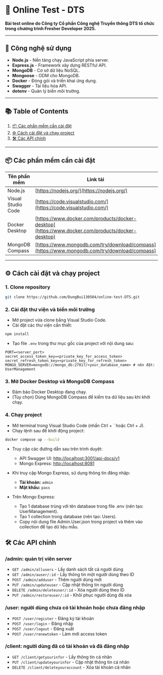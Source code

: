 # 🧪 Online Test - DTS 

**Bài test online do Công ty Cổ phần Công nghệ Truyền thông DTS tổ chức trong chương trình Fresher Developer 2025.**

---

## 🚀 Công nghệ sử dụng

- **Node.js** - Nền tảng chạy JavaScript phía server.
- **Express.js** - Framework xây dựng RESTful API.
- **MongoDB** - Cơ sở dữ liệu NoSQL.
- **Mongoose** - ODM cho MongoDB.
- **Docker** - Đóng gói và triển khai ứng dụng.
- **Swagger** - Tài liệu hóa API.
- **dotenv** - Quản lý biến môi trường.

---

## 📚 Table of Contents

1. [📦 Các phần mềm cần cài đặt](#-các-phần-mềm-cần-cài-đặt)
2. [⚙️ Cách cài đặt và chạy project](#️-cách-cài-đặt-và-chạy-project)
3. [🛠️ Các API chính](#️-các-api-chính)

---

## 📦 Các phần mềm cần cài đặt

| Tên phần mềm      | Link tải                                                 |
|-------------------|----------------------------------------------------------|
| Node.js           | [https://nodejs.org/](https://nodejs.org/)               |
| Visual Studio Code| [https://code.visualstudio.com/](https://code.visualstudio.com/) |
| Docker Desktop    | [https://www.docker.com/products/docker-desktop](https://www.docker.com/products/docker-desktop) |
| MongoDB Compass   | [https://www.mongodb.com/try/download/compass](https://www.mongodb.com/try/download/compass) |

---

## ⚙️ Cách cài đặt và chạy project

### 1. Clone repository
```bash
git clone https://github.com/DungBui130504/online-test-DTS.git
```
### 2. Cài đặt thư viện và biến môi trường

- Mở project vừa clone bằng Visual Studio Code.
- Cài đặt các thư viện cần thiết:
```bash
npm install
```

- Tạo file `.env` trong thư mục gốc của project với nội dung sau:
```env
PORT=<server_port>
secret_access_token_key=<private_key_for_access_token>
secret_refresh_token_key=<private_key_for_refresh_token>
MONGO_SERVER=mongodb://mongo_db:27017/<your_database_name> # nên đặt: UserManagement
```

### 3. Mở Docker Desktop và MongoDB Compass

- Đảm bảo Docker Desktop đang chạy.
- (Tùy chọn) Dùng MongoDB Compass để kiểm tra dữ liệu sau khi khởi chạy.

### 4. Chạy project

- Mở terminal trong Visual Studio Code (nhấn Ctrl + ` hoặc Ctrl + J).
- Chạy lệnh sau để khởi động project:
```bash
docker compose up --build
```

- Truy cập các đường dẫn sau trên trình duyệt:
  - API Swagger UI: [http://localhost:3001/api-docs/v1](http://localhost:3001/api-docs/v1)
  - Mongo Express: [http://localhost:8081](http://localhost:8081)

- Khi truy cập Mongo Express, sử dụng thông tin đăng nhập:
  - **Tài khoản:** `admin`
  - **Mật khẩu:** `pass`
- Trên Mongo Express:
  - Tạo 1 database trùng với tên database trong file .env (nên tạo: UserManagement).
  - Tạo 1 collection trong database (nên tạo: Users).
  - Copy nội dung file Admin.User.json trong project và thêm vào collection để tạo dữ liệu mẫu.

 ## 🛠️ Các API chính

### /admin: quản trị viên server
- `GET /admin/allusers` - Lấy danh sách tất cả người dùng
- `GET /admin/auser/:id` - Lấy thông tin một người dùng theo ID
- `POST /admin/adduser` - Thêm người dùng mới
- `PUT /admin/updateuser` - Cập nhật thông tin người dùng
- `DELETE /admin/deleteuser/:id` - Xóa người dùng theo ID
- `PUT /admin/restoreuser/:id` - Khôi phục người dùng đã xóa

### /user: người dùng chưa có tài khoản hoặc chưa đăng nhập
- `POST /user/register` - Đăng ký tài khoản
- `POST /user/login` - Đăng nhập
- `POST /user/logout` - Đăng xuất
- `POST /user/renewtoken` - Làm mới access token

### /client: người dùng đã có tài khoản và đã đăng nhập
- `GET /client/getyourinfor` - Lấy thông tin cá nhân
- `PUT /client/updateyourinfor` - Cập nhật thông tin cá nhân
- `DELETE /client/deleteyouraccount` - Xóa tài khoản cá nhân
 
